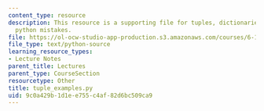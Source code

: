 ```yaml
---
content_type: resource
description: This resource is a supporting file for tuples, dictionaries, and common
  python mistakes.
file: https://ol-ocw-studio-app-production.s3.amazonaws.com/courses/6-189-a-gentle-introduction-to-programming-using-python-january-iap-2011/9c0a429b1d1ee755c4af82d6bc509ca9_tuple_examples.py
file_type: text/python-source
learning_resource_types:
- Lecture Notes
parent_title: Lectures
parent_type: CourseSection
resourcetype: Other
title: tuple_examples.py
uid: 9c0a429b-1d1e-e755-c4af-82d6bc509ca9
---
```

